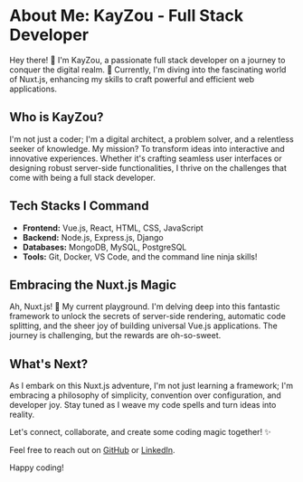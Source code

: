 # About Me: KayZou - Full Stack Developer

Hey there! 👋 I'm KayZou, a passionate full stack developer on a journey to conquer the digital realm. 🚀 Currently, I'm diving into the fascinating world of Nuxt.js, enhancing my skills to craft powerful and efficient web applications.

## Who is KayZou?

I'm not just a coder; I'm a digital architect, a problem solver, and a relentless seeker of knowledge. My mission? To transform ideas into interactive and innovative experiences. Whether it's crafting seamless user interfaces or designing robust server-side functionalities, I thrive on the challenges that come with being a full stack developer.

## Tech Stacks I Command

- **Frontend:** Vue.js, React, HTML, CSS, JavaScript
- **Backend:** Node.js, Express.js, Django
- **Databases:** MongoDB, MySQL, PostgreSQL
- **Tools:** Git, Docker, VS Code, and the command line ninja skills!

## Embracing the Nuxt.js Magic

Ah, Nuxt.js! 🌟 My current playground. I'm delving deep into this fantastic framework to unlock the secrets of server-side rendering, automatic code splitting, and the sheer joy of building universal Vue.js applications. The journey is challenging, but the rewards are oh-so-sweet.

## What's Next?

As I embark on this Nuxt.js adventure, I'm not just learning a framework; I'm embracing a philosophy of simplicity, convention over configuration, and developer joy. Stay tuned as I weave my code spells and turn ideas into reality.

Let's connect, collaborate, and create some coding magic together! ✨

Feel free to reach out on [GitHub](https://github.com/KayZou) or [LinkedIn](https://www.linkedin.com/in/elghazalizakaria/).

Happy coding!
